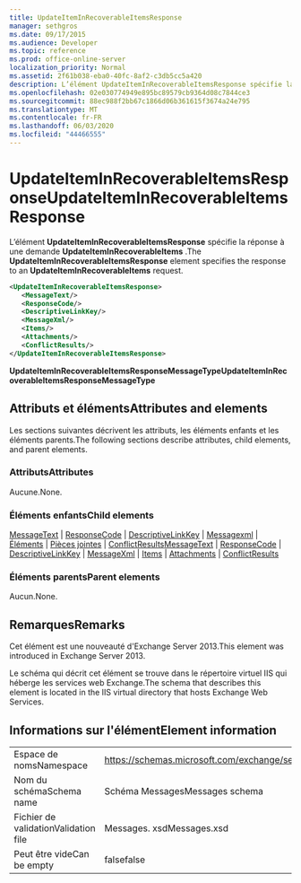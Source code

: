 ```yaml
---
title: UpdateItemInRecoverableItemsResponse
manager: sethgros
ms.date: 09/17/2015
ms.audience: Developer
ms.topic: reference
ms.prod: office-online-server
localization_priority: Normal
ms.assetid: 2f61b038-eba0-40fc-8af2-c3db5cc5a420
description: L’élément UpdateItemInRecoverableItemsResponse spécifie la réponse à une demande UpdateItemInRecoverableItems.
ms.openlocfilehash: 02e030774949e895bc89579cb9364d08c7844ce3
ms.sourcegitcommit: 88ec988f2bb67c1866d06b361615f3674a24e795
ms.translationtype: MT
ms.contentlocale: fr-FR
ms.lasthandoff: 06/03/2020
ms.locfileid: "44466555"
---
```

# <a name="updateiteminrecoverableitemsresponse"></a><span data-ttu-id="b7d44-103">UpdateItemInRecoverableItemsResponse</span><span class="sxs-lookup"><span data-stu-id="b7d44-103">UpdateItemInRecoverableItemsResponse</span></span>

<span data-ttu-id="b7d44-104">L’élément **UpdateItemInRecoverableItemsResponse** spécifie la réponse à une demande **UpdateItemInRecoverableItems** .</span><span class="sxs-lookup"><span data-stu-id="b7d44-104">The **UpdateItemInRecoverableItemsResponse** element specifies the response to an **UpdateItemInRecoverableItems** request.</span></span> 
  
```XML
<UpdateItemInRecoverableItemsResponse>
   <MessageText/>
   <ResponseCode/>
   <DescriptiveLinkKey/>
   <MessageXml/>
   <Items/>
   <Attachments/>
   <ConflictResults/>
</UpdateItemInRecoverableItemsResponse>
```

 <span data-ttu-id="b7d44-105">**UpdateItemInRecoverableItemsResponseMessageType**</span><span class="sxs-lookup"><span data-stu-id="b7d44-105">**UpdateItemInRecoverableItemsResponseMessageType**</span></span>
## <a name="attributes-and-elements"></a><span data-ttu-id="b7d44-106">Attributs et éléments</span><span class="sxs-lookup"><span data-stu-id="b7d44-106">Attributes and elements</span></span>

<span data-ttu-id="b7d44-107">Les sections suivantes décrivent les attributs, les éléments enfants et les éléments parents.</span><span class="sxs-lookup"><span data-stu-id="b7d44-107">The following sections describe attributes, child elements, and parent elements.</span></span>
  
### <a name="attributes"></a><span data-ttu-id="b7d44-108">Attributs</span><span class="sxs-lookup"><span data-stu-id="b7d44-108">Attributes</span></span>

<span data-ttu-id="b7d44-109">Aucune.</span><span class="sxs-lookup"><span data-stu-id="b7d44-109">None.</span></span>
  
### <a name="child-elements"></a><span data-ttu-id="b7d44-110">Éléments enfants</span><span class="sxs-lookup"><span data-stu-id="b7d44-110">Child elements</span></span>

<span data-ttu-id="b7d44-111">[MessageText](messagetext.md)  |  [ResponseCode](responsecode.md)  |  [DescriptiveLinkKey](descriptivelinkkey.md)  |  [Messagexml](messagexml.md)  |  [Éléments](items.md)  |  [Pièces jointes](attachments-ex15websvcsotherref.md)  |  [ConflictResults](conflictresults.md)</span><span class="sxs-lookup"><span data-stu-id="b7d44-111">[MessageText](messagetext.md) | [ResponseCode](responsecode.md) | [DescriptiveLinkKey](descriptivelinkkey.md) | [MessageXml](messagexml.md) | [Items](items.md) | [Attachments](attachments-ex15websvcsotherref.md) | [ConflictResults](conflictresults.md)</span></span>
  
### <a name="parent-elements"></a><span data-ttu-id="b7d44-112">Éléments parents</span><span class="sxs-lookup"><span data-stu-id="b7d44-112">Parent elements</span></span>

<span data-ttu-id="b7d44-113">Aucun.</span><span class="sxs-lookup"><span data-stu-id="b7d44-113">None.</span></span>
  
## <a name="remarks"></a><span data-ttu-id="b7d44-114">Remarques</span><span class="sxs-lookup"><span data-stu-id="b7d44-114">Remarks</span></span>

<span data-ttu-id="b7d44-115">Cet élément est une nouveauté d'Exchange Server 2013.</span><span class="sxs-lookup"><span data-stu-id="b7d44-115">This element was introduced in Exchange Server 2013.</span></span>
  
<span data-ttu-id="b7d44-116">Le schéma qui décrit cet élément se trouve dans le répertoire virtuel IIS qui héberge les services web Exchange.</span><span class="sxs-lookup"><span data-stu-id="b7d44-116">The schema that describes this element is located in the IIS virtual directory that hosts Exchange Web Services.</span></span>
  
## <a name="element-information"></a><span data-ttu-id="b7d44-117">Informations sur l'élément</span><span class="sxs-lookup"><span data-stu-id="b7d44-117">Element information</span></span>

|||
|:-----|:-----|
|<span data-ttu-id="b7d44-118">Espace de noms</span><span class="sxs-lookup"><span data-stu-id="b7d44-118">Namespace</span></span>  <br/> |https://schemas.microsoft.com/exchange/services/2006/messages  <br/> |
|<span data-ttu-id="b7d44-119">Nom du schéma</span><span class="sxs-lookup"><span data-stu-id="b7d44-119">Schema name</span></span>  <br/> |<span data-ttu-id="b7d44-120">Schéma Messages</span><span class="sxs-lookup"><span data-stu-id="b7d44-120">Messages schema</span></span>  <br/> |
|<span data-ttu-id="b7d44-121">Fichier de validation</span><span class="sxs-lookup"><span data-stu-id="b7d44-121">Validation file</span></span>  <br/> |<span data-ttu-id="b7d44-122">Messages. xsd</span><span class="sxs-lookup"><span data-stu-id="b7d44-122">Messages.xsd</span></span>  <br/> |
|<span data-ttu-id="b7d44-123">Peut être vide</span><span class="sxs-lookup"><span data-stu-id="b7d44-123">Can be empty</span></span>  <br/> |<span data-ttu-id="b7d44-124">false</span><span class="sxs-lookup"><span data-stu-id="b7d44-124">false</span></span>  <br/> |
   

